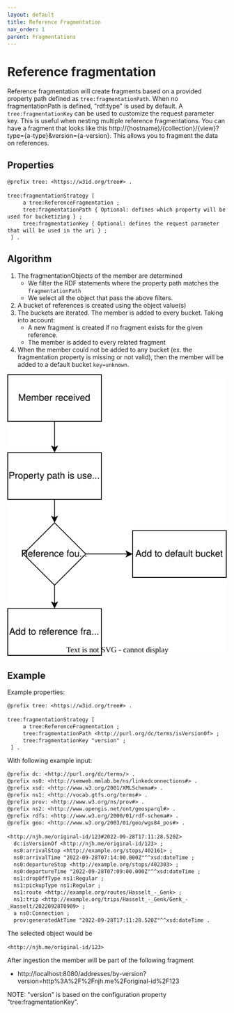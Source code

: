 ```yaml
---
layout: default
title: Reference Fragmentation
nav_order: 1
parent: Fragmentations
---
```


# Reference fragmentation

Reference fragmentation will create fragments based on a provided property path defined as `tree:fragmentationPath`.
When no fragmentationPath is defined, "rdf:type" is used by default.
A `tree:fragmentationKey` can be used to customize the request parameter key. This is useful when nesting multiple reference fragmentations. 
You can have a fragment that looks like this http://{hostname}/{collection}/{view}?type={a-type}&version={a-version}.
This allows you to fragment the data on references.

## Properties

```turtle
@prefix tree: <https://w3id.org/tree#> .

tree:fragmentationStrategy [
     a tree:ReferenceFragmentation ;
     tree:fragmentationPath { Optional: defines which property will be used for bucketizing } ;
     tree:fragmentationKey { Optional: defines the request parameter that will be used in the uri } ;
 ] .
```

## Algorithm

1. The fragmentationObjects of the member are determined
   - We filter the RDF statements where the property path matches the `fragmentationPath`
   - We select all the object that pass the above filters.
2. A bucket of references is created using the object value(s)
3. The buckets are iterated. The member is added to every bucket. Taking into account:
   - A new fragment is created if no fragment exists for the given reference.
   - The member is added to every related fragment
4. When the member could not be added to any bucket (ex. the fragmentation property is missing or not valid), then the member will be added to a default bucket `key=unknown`.


![](../../../ldes-fragmentisers/ldes-fragmentisers-reference/content/reference_algorithm.svg)

## Example

Example properties:

```turtle
@prefix tree: <https://w3id.org/tree#> .

tree:fragmentationStrategy [
     a tree:ReferenceFragmentation ;
     tree:fragmentationPath <http://purl.org/dc/terms/isVersionOf> ;
     tree:fragmentationKey "version" ;
 ] .
```

With following example input:

```turtle
@prefix dc: <http://purl.org/dc/terms/> .
@prefix ns0: <http://semweb.mmlab.be/ns/linkedconnections#> .
@prefix xsd: <http://www.w3.org/2001/XMLSchema#> .
@prefix ns1: <http://vocab.gtfs.org/terms#> .
@prefix prov: <http://www.w3.org/ns/prov#> .
@prefix ns2: <http://www.opengis.net/ont/geosparql#> .
@prefix rdfs: <http://www.w3.org/2000/01/rdf-schema#> .
@prefix geo: <http://www.w3.org/2003/01/geo/wgs84_pos#> .

<http://njh.me/original-id/123#2022-09-28T17:11:28.520Z>
  dc:isVersionOf <http://njh.me/original-id/123> ;
  ns0:arrivalStop <http://example.org/stops/402161> ;
  ns0:arrivalTime "2022-09-28T07:14:00.000Z"^^xsd:dateTime ;
  ns0:departureStop <http://example.org/stops/402303> ;
  ns0:departureTime "2022-09-28T07:09:00.000Z"^^xsd:dateTime ;
  ns1:dropOffType ns1:Regular ;
  ns1:pickupType ns1:Regular ;
  ns1:route <http://example.org/routes/Hasselt_-_Genk> ;
  ns1:trip <http://example.org/trips/Hasselt_-_Genk/Genk_-_Hasselt/20220928T0909> ;
  a ns0:Connection ;
  prov:generatedAtTime "2022-09-28T17:11:28.520Z"^^xsd:dateTime .
```

The selected object would be

`<http://njh.me/original-id/123>`

After ingestion the member will be part of the following fragment
- http://localhost:8080/addresses/by-version?version=http%3A%2F%2Fnjh.me%2Foriginal-id%2F123

NOTE: "version" is based on the configuration property "tree:fragmentationKey".